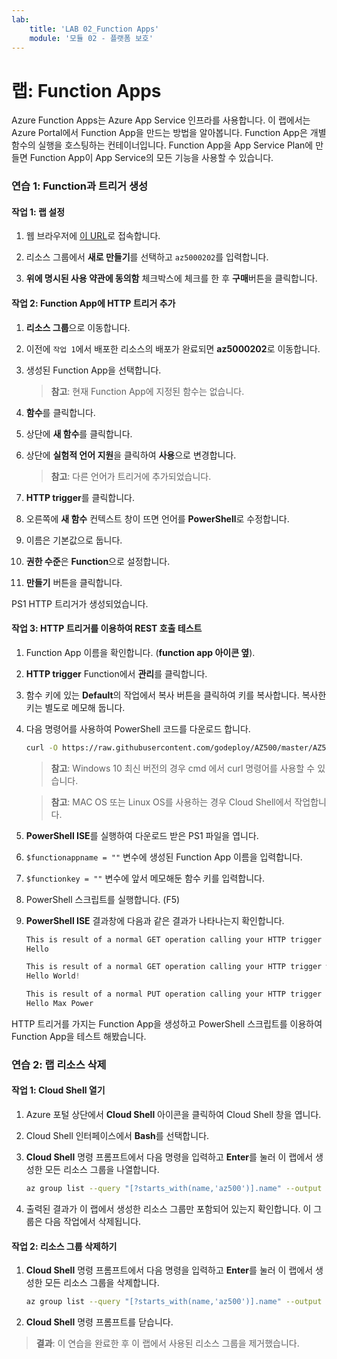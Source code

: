 ```yaml
---
lab:
    title: 'LAB 02_Function Apps'
    module: '모듈 02 - 플랫폼 보호'
---
```


# 랩: Function Apps

Azure Function Apps는 Azure App Service 인프라를 사용합니다. 이 랩에서는 Azure Portal에서 Function App을 만드는 방법을 알아봅니다. Function App은 개별 함수의 실행을 호스팅하는 컨테이너입니다. Function App을 App Service Plan에 만들면 Function App이 App Service의 모든 기능을 사용할 수 있습니다.

### 연습 1: Function과 트리거 생성

#### 작업 1: 랩 설정

1. 웹 브라우저에 [이 URL](https://portal.azure.com/#create/Microsoft.Template/uri/https%3A%2F%2Fraw.githubusercontent.com%2FMicrosoftLearning%2FAZ-500-Azure-Security%2Fmaster%2FAllfiles%2FLabs%2FMod2_Lab02%2Ftemplate.json)로 접속합니다.

1. 리소스 그룹에서 **새로 만들기**를 선택하고 `az5000202`를 입력합니다.

1. **위에 명시된 사용 약관에 동의함** 체크박스에 체크를 한 후 **구매**버튼을 클릭합니다.

#### 작업 2: Function App에 HTTP 트리거 추가

1. **리소스 그룹**으로 이동합니다.

1. 이전에 `작업 1`에서 배포한 리소스의 배포가 완료되면 **az5000202**로 이동합니다.

1. 생성된 Function App을 선택합니다.

    > **참고**: 현재 Function App에 지정된 함수는 없습니다.

1. **함수**를 클릭합니다.

1. 상단에 **새 함수**를 클릭합니다.

1. 상단에 **실험적 언어 지원**을 클릭하여 **사용**으로 변경합니다.

    > **참고**: 다른 언어가 트리거에 추가되었습니다.

1. **HTTP trigger**를 클릭합니다.

1. 오른쪽에 **새 함수** 컨텍스트 창이 뜨면 언어를 **PowerShell**로 수정합니다.

1. 이름은 기본값으로 둡니다.

1. **권한 수준**은 **Function**으로 설정합니다.

1. **만들기** 버튼을 클릭합니다.

PS1 HTTP 트리거가 생성되었습니다.

#### 작업 3: HTTP 트리거를 이용하여 REST 호출 테스트

1. Function App 이름을 확인합니다. (**function app 아이콘 옆**).

1. **HTTP trigger** Function에서 **관리**를 클릭합니다.

1. 함수 키에 있는 **Default**의 작업에서 복사 버튼을 클릭하여 키를 복사합니다. 복사한 키는 별도로 메모해 둡니다.

1. 다음 명령어를 사용하여 PowerShell 코드를 다운로드 합니다.
    ```bash
    curl -O https://raw.githubusercontent.com/godeploy/AZ500/master/AZ500%20Mod2%20Lab%202/RESTgetHTTPtrigger.ps1
    ```

    > **참고**: Windows 10 최신 버전의 경우 cmd 에서 curl 명령어를 사용할 수 있습니다.

    > **참고**: MAC OS 또는 Linux OS를 사용하는 경우 Cloud Shell에서 작업합니다.

1. **PowerShell ISE**를 실행하여 다운로드 받은 PS1 파일을 엽니다.

1. `$functionappname = ""` 변수에 생성된 Function App 이름을 입력합니다.

1. `$functionkey = ""` 변수에 앞서 메모해둔 함수 키를 입력합니다.

1. PowerShell 스크립트를 실행합니다. (F5)

1. **PowerShell ISE** 결과창에 다음과 같은 결과가 나타나는지 확인합니다.

    ```powershell
    This is result of a normal GET operation calling your HTTP trigger
    Hello 

    This is result of a normal GET operation calling your HTTP trigger with an extra parameter passed to the trigger
    Hello World!

    This is result of a normal PUT operation calling your HTTP trigger that feeds a hash table converted to JSON to the HTTP triggger
    Hello Max Power
    ```

HTTP 트리거를 가지는 Function App을 생성하고 PowerShell 스크립트를 이용하여 Function App을 테스트 해봤습니다.

### 연습 2: 랩 리소스 삭제

#### 작업 1: Cloud Shell 열기

1. Azure 포털 상단에서 **Cloud Shell** 아이콘을 클릭하여 Cloud Shell 창을 엽니다.

1. Cloud Shell 인터페이스에서 **Bash**를 선택합니다.

1. **Cloud Shell** 명령 프롬프트에서 다음 명령을 입력하고 **Enter**를 눌러 이 랩에서 생성한 모든 리소스 그룹을 나열합니다.

   ```sh
   az group list --query "[?starts_with(name,'az500')].name" --output tsv
   ```

1. 출력된 결과가 이 랩에서 생성한 리소스 그룹만 포함되어 있는지 확인합니다. 이 그룹은 다음 작업에서 삭제됩니다.

#### 작업 2: 리소스 그룹 삭제하기

1. **Cloud Shell** 명령 프롬프트에서 다음 명령을 입력하고 **Enter**를 눌러 이 랩에서 생성한 모든 리소스 그룹을 삭제합니다.

   ```sh
   az group list --query "[?starts_with(name,'az500')].name" --output tsv | xargs -L1 bash -c 'az group delete --name $0 --no-wait --yes'
   ```

1. **Cloud Shell** 명령 프롬프트를 닫습니다.

> **결과**: 이 연습을 완료한 후 이 랩에서 사용된 리소스 그룹을 제거했습니다.
